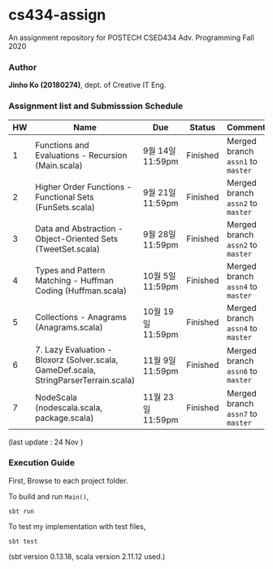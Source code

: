 # cs434-assign
An assignment repository for POSTECH CSED434 Adv. Programming Fall 2020

### Author
**Jinho Ko (20180274)**, dept. of Creative IT Eng. 

### Assignment list and Submisssion Schedule
| HW | Name                                                                                  | Due               | Status      | Comment |
|----|---------------------------------------------------------------------------------------|-------------------|-------------|---------|
| 1  | Functions and Evaluations - Recursion (Main.scala)                                    | 9월 14일 11:59pm  | Finished | Merged branch `assn1` to `master`        |
| 2  | Higher Order Functions - Functional Sets (FunSets.scala)                              | 9월 21일 11:59pm  | Finished | Merged branch `assn2` to `master`        |
| 3  | Data and Abstraction - Object-Oriented Sets (TweetSet.scala)                          | 9월 28일 11:59pm  | Finished | Merged branch `assn2` to `master`        |
| 4  | Types and Pattern Matching - Huffman Coding (Huffman.scala)                           | 10월 5일 11:59pm  | Finished | Merged branch `assn4` to `master`        |
| 5  | Collections - Anagrams (Anagrams.scala)                                               | 10월 19일 11:59pm | Finished | Merged branch `assn4` to `master`        |
| 6  | 7. Lazy Evaluation - Bloxorz (Solver.scala, GameDef.scala, StringParserTerrain.scala) | 11월 9일 11:59pm  | Finished | Merged branch `assn6` to `master`        |
| 7  | NodeScala (nodescala.scala, package.scala)                                            | 11월 23일 11:59pm | Finished | Merged branch `assn7` to `master`        |

(last update : 24 Nov )

### Execution Guide

First, Browse to each project folder.

To build and run `Main()`,
```
sbt run
```
To test my implementation with test files,
```
sbt test
```
(sbt version 0.13.18, scala version 2.11.12 used.)
